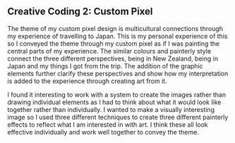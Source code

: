 ## Creative Coding 2: Custom Pixel

The theme of my custom pixel design is multicultural connections through my experience of travelling to Japan. This is my personal experience of this so I conveyed the theme through my custom pixel as if I was painting the central parts of my experience. The similar colours and painterly style connect the three different perspectives, being in New Zealand, being in Japan and my things I got from the trip. The addition of the graphic elements further clarify these perspectives and show how my interpretation is added to the experience through creating art from it.

I found it interesting to work with a system to create the images rather than drawing individual elements as I had to think about what it would look like together rather than individually. I wanted to make a visually interesting image so I used three different techniques to create three different painterly effects to reflect what I am interested in with art. I think these all look effective individually and work well together to convey the theme.
